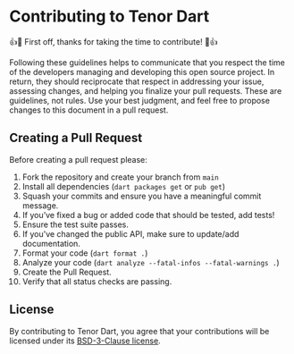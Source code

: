 # Contributing to Tenor Dart

👍🎉 First off, thanks for taking the time to contribute! 🎉👍

Following these guidelines helps to communicate that you respect the time of the developers managing and developing this open source project. In return, they should reciprocate that respect in addressing your issue, assessing changes, and helping you finalize your pull requests. These are guidelines, not rules. Use your best judgment, and feel free to propose changes to this document in a pull request.

## Creating a Pull Request

Before creating a pull request please:

1. Fork the repository and create your branch from `main`
2. Install all dependencies (`dart packages get` or `pub get`)
3. Squash your commits and ensure you have a meaningful commit message.
4. If you’ve fixed a bug or added code that should be tested, add tests!
5. Ensure the test suite passes.
6. If you've changed the public API, make sure to update/add documentation.
7. Format your code (`dart format .`)
8. Analyze your code (`dart analyze --fatal-infos --fatal-warnings .`)
9. Create the Pull Request.
10. Verify that all status checks are passing.

## License

By contributing to Tenor Dart, you agree that your contributions will be licensed under its [BSD-3-Clause license](LICENSE).
